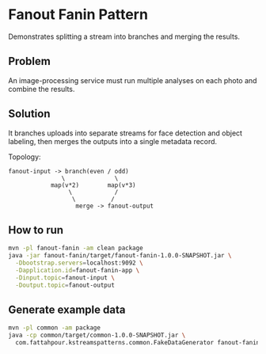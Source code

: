 # Fanout Fanin Pattern

Demonstrates splitting a stream into branches and merging the results.

## Problem
An image-processing service must run multiple analyses on each photo and combine the
results.

## Solution
It branches uploads into separate streams for face detection and object labeling, then
merges the outputs into a single metadata record.

Topology:
```
fanout-input -> branch(even / odd)
               \              \
            map(v*2)        map(v*3)
                 \            /
                  \          /
                   merge -> fanout-output
```

## How to run

```bash
mvn -pl fanout-fanin -am clean package
java -jar fanout-fanin/target/fanout-fanin-1.0.0-SNAPSHOT.jar \
  -Dbootstrap.servers=localhost:9092 \
  -Dapplication.id=fanout-fanin-app \
  -Dinput.topic=fanout-input \
  -Doutput.topic=fanout-output
```

## Generate example data

```bash
mvn -pl common -am package
java -cp common/target/common-1.0.0-SNAPSHOT.jar \
  com.fattahpour.kstreamspatterns.common.FakeDataGenerator fanout-fanin
```
